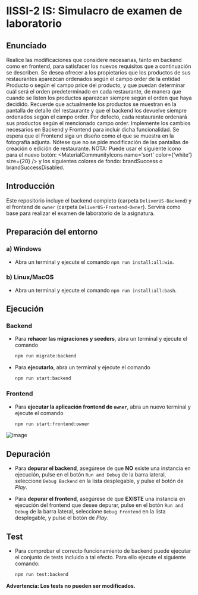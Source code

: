 # IISSI-2 IS: Simulacro de examen de laboratorio

## Enunciado

Realice las modificaciones que considere necesarias, tanto en backend como en
frontend, para satisfacer los nuevos requisitos que a continuación se describen.
Se desea ofrecer a los propietarios que los productos de sus restaurantes aparezcan
ordenados según el campo order de la entidad Producto o según el campo price del
producto, y que puedan determinar cuál será el orden predeterminado en cada
restaurante, de manera que cuando se listen los productos aparezcan siempre según el
orden que haya decidido.
Recuerde que actualmente los productos se muestran en la pantalla de detalle del
restaurante y que el backend los devuelve siempre ordenados según el campo order. Por
defecto, cada restaurante ordenará sus productos según el mencionado campo order.
Implemente los cambios necesarios en Backend y Frontend para incluir dicha
funcionalidad. Se espera que el Frontend siga un diseño como el que se muestra en la
fotografía adjunta.
Nótese que no se pide modificación de las pantallas de creación o edición de restaurante.
NOTA: Puede usar el siguiente icono para el nuevo botón:
<MaterialCommunityIcons name='sort' color={'white'} size={20} />
y los siguientes colores de fondo: brandSuccess o brandSuccessDisabled.

## Introducción

Este repositorio incluye el backend completo (carpeta `DeliverUS-Backend`) y el frontend de `owner` (carpeta `DeliverUS-Frontend-Owner`). Servirá como base para realizar el examen de laboratorio de la asignatura.

## Preparación del entorno

### a) Windows

* Abra un terminal y ejecute el comando `npm run install:all:win`.

### b) Linux/MacOS

* Abra un terminal y ejecute el comando `npm run install:all:bash`.

## Ejecución

### Backend

* Para **rehacer las migraciones y seeders**, abra un terminal y ejecute el comando

    ```Bash
    npm run migrate:backend
    ```

* Para **ejecutarlo**, abra un terminal y ejecute el comando

    ```Bash
    npm run start:backend
    ```

### Frontend

* Para **ejecutar la aplicación frontend de `owner`**, abra un nuevo terminal y ejecute el comando

    ```Bash
    npm run start:frontend:owner
    ```

![image](https://github.com/HectorGuePra/SolucionOrdenarPrecio/assets/114415917/e5de806c-b527-47ad-af76-014c7214e11f)

## Depuración

* Para **depurar el backend**, asegúrese de que **NO** existe una instancia en ejecución, pulse en el botón `Run and Debug` de la barra lateral, seleccione `Debug Backend` en la lista desplegable, y pulse el botón de *Play*.

* Para **depurar el frontend**, asegúrese de que **EXISTE** una instancia en ejecución del frontend que desee depurar, pulse en el botón `Run and Debug` de la barra lateral, seleccione `Debug Frontend` en la lista desplegable, y pulse el botón de *Play*.

## Test

* Para comprobar el correcto funcionamiento de backend puede ejecutar el conjunto de tests incluido a tal efecto. Para ello ejecute el siguiente comando:

    ```Bash
    npm run test:backend
    ```
**Advertencia: Los tests no pueden ser modificados.**
